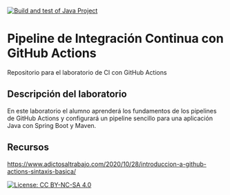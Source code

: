 [![Build and test of Java Project](https://github.com/ETSISI-EMS/ems2024-lab-1-3-ci-github-actions-fdcogollo/actions/workflows/main.yml/badge.svg)](https://github.com/ETSISI-EMS/ems2024-lab-1-3-ci-github-actions-fdcogollo/actions/workflows/main.yml)

# Pipeline de Integración Continua con GitHub Actions

Repositorio para el laboratorio de CI con GitHub Actions

## Descripción del laboratorio

En este laboratorio el alumno aprenderá los fundamentos de los pipelines de GitHub Actions y configurará un pipeline
sencillo para una aplicación Java con Spring Boot y Maven. 

## Recursos
https://www.adictosaltrabajo.com/2020/10/28/introduccion-a-github-actions-sintaxis-basica/

[![License: CC BY-NC-SA 4.0](https://img.shields.io/badge/License-CC_BY--NC--SA_4.0-lightgrey.svg)](https://creativecommons.org/licenses/by-nc-sa/4.0/)
